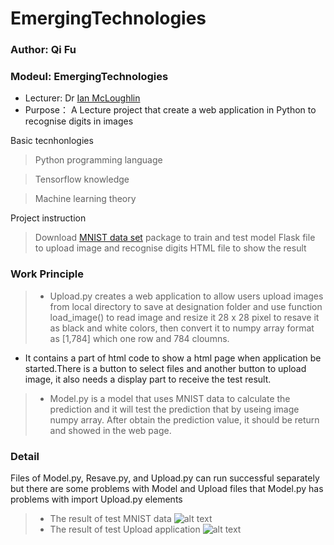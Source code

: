 # EmergingTechnologies
### Author: Qi Fu
### Modeul: EmergingTechnologies
* Lecturer: Dr [Ian McLoughlin](https://ianmcloughlin.github.io/)
* Purpose： A Lecture project that create a web application in Python to recognise digits in images

Basic tecnhonlogies 
> Python programming language

> Tensorflow knowledge

> Machine learning theory

Project instruction
> Download [MNIST data set](http://yann.lecun.com/exdb/mnist/) package to train and test model
> Flask file to upload image and recognise digits
> HTML file to show the result


### Work Principle
> * Upload.py creates a web application to allow users upload images from local directory to save at designation folder and use function load_image() to read image and resize it 28 x 28 pixel to resave it as black and white colors, then convert it to numpy array format as [1,784] which one row and 784 cloumns.
  * It contains a part of html code to show a html page when application be started.There is a button to select files and another button to upload image, it also needs a display part to receive the test result.

> * Model.py is a model that uses MNIST data to calculate the prediction and it will test the prediction that by useing image numpy array. After obtain the prediction value, it should be return and showed in the web page.

### Detail
Files of Model.py, Resave.py, and Upload.py can run successful separately but there are some problems with Model and Upload files that Model.py has problems with import Upload.py elements

> * The result of test MNIST data
 ![alt text](https://user-images.githubusercontent.com/24989456/33531511-04c1c93c-d886-11e7-8e09-456218515ce1.jpg)
> * The result of test Upload application
 ![alt text](https://user-images.githubusercontent.com/24989456/33531512-04dafd12-d886-11e7-9c2c-10daac94a9dd.jpg)
